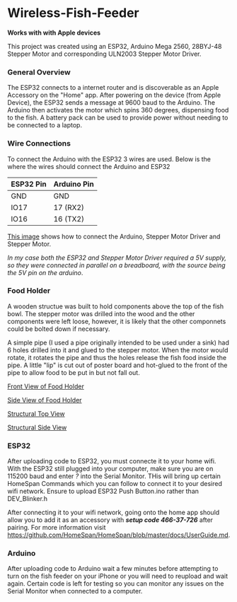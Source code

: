 # Wireless-Fish-Feeder

**Works with with Apple devices**

This project was created using an ESP32, Arduino Mega 2560, 28BYJ-48 Stepper Motor and corresponding ULN2003 Stepper Motor Driver. 

### General Overview
The ESP32 connects to a internet router and is discoverable as an Apple Accessory on the "Home" app. After powering on the device (from Apple Device), the ESP32 sends a message at 9600 baud to the Arduino. The Arduino then activates the motor which spins 360 degrees, dispensing food to the fish. A battery pack can be used to provide power without needing to be connected to a laptop.

### Wire Connections


To connect the Arduino with the ESP32 3 wires are used. Below is the where the wires should connect the Arduino and ESP32

| ESP32 Pin | Arduino Pin |
| ---------- | ------------ |
| GND | GND | 
| IO17 | 17 (RX2) |
| IO16 | 16 (TX2) |

[This image](https://user-images.githubusercontent.com/110635087/182953305-0d8be9aa-1ee4-445b-a1e6-d94cf9c79bcf.png) shows how to connect the Arduino, Stepper Motor Driver and Stepper Motor.

*In my case both the ESP32 and Stepper Motor Driver required a 5V supply, so they were connected in parallel on a breadboard, with the source being the 5V pin on the arduino*.

### Food Holder

A wooden structue was built to hold components above the top of the fish bowl. The stepper motor was drilled into the wood and the other components were left loose, however, it is likely that the other componnets could be bolted down if necessary.

A simple pipe (I used a pipe originally intended to be used under a sink) had 6 holes drilled into it and glued to the stepper motor. When the motor would rotate, it rotates the pipe and thus the holes release the fish food inside the pipe. A little "lip" is cut out of poster board and hot-glued to the front of the pipe to allow food to be put in but not fall out.

[Front View of Food Holder](https://user-images.githubusercontent.com/110635087/182958332-79c7f6eb-f260-46fd-80fb-61f37e63a916.png)

[Side View of Food Holder](https://user-images.githubusercontent.com/110635087/182958382-343f845e-8764-43fb-84ef-12d6d13ff377.png)

[Structural Top View](https://user-images.githubusercontent.com/110635087/182960009-f1553277-f381-41fa-ad8f-5730921d5eff.png)

[Structural Side View](https://user-images.githubusercontent.com/110635087/182960122-b2793458-ce04-4bd2-863b-0355f7f54c24.png)

### ESP32

After uploading code to ESP32, you must connecte it to your home wifi. With the ESP32 still plugged into your computer, make sure you are on 115200 baud and enter *?* into the Serial Monitor. THis will bring up certain HomeSpan Commands which you can follow to connect it to your desired wifi network. Ensure to upload ESP32 Push Button.ino rather than DEV_Blinker.h

After connecting it to your wifi network, going onto the home app should allow you to add it as an accessory with ***setup code 466-37-726*** after pairing.
For more information visit https://github.com/HomeSpan/HomeSpan/blob/master/docs/UserGuide.md.

### Arduino

After uploading code to Arduino wait a few minutes before attempting to turn on the fish feeder on your iPhone or you will need to reupload and wait again. Certain code is left for testing so you can monitor any issues on the Serial Monitor when connected to a computer.
